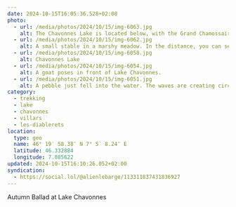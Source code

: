 ```yaml
---
date: 2024-10-15T16:05:36.528+02:00
photo:
  - url: /media/photos/2024/10/15/img-6063.jpg
    alt: The Chavonnes Lake is located below, with the Grand Chamossaire in the background.
  - url: /media/photos/2024/10/15/img-6062.jpg
    alt: A small stable in a marshy meadow. In the distance, you can see the Tour d'Aï and the Tour de Mayen.
  - url: /media/photos/2024/10/15/img-6058.jpg
    alt: Chavonnes Lake
  - url: /media/photos/2024/10/15/img-6054.jpg
    alt: A goat poses in front of Lake Chavonnes.
  - url: /media/photos/2024/10/15/img-6051.jpg
    alt: A pebble just fell into the water. The waves are creating circles in Lake Chavonnes.
category:
  - trekking
  - lake
  - chavonnes
  - villars
  - les-diablerets
location:
  type: geo
  name: 46° 19′ 58.38″ N 7° 5′ 8.24″ E
  latitude: 46.332884
  longitude: 7.085622
updated: 2024-10-15T16:10:26.052+02:00
syndication:
  - https://social.lol/@alienlebarge/113311837431836927
---
```


Autumn Ballad at Lake Chavonnes
